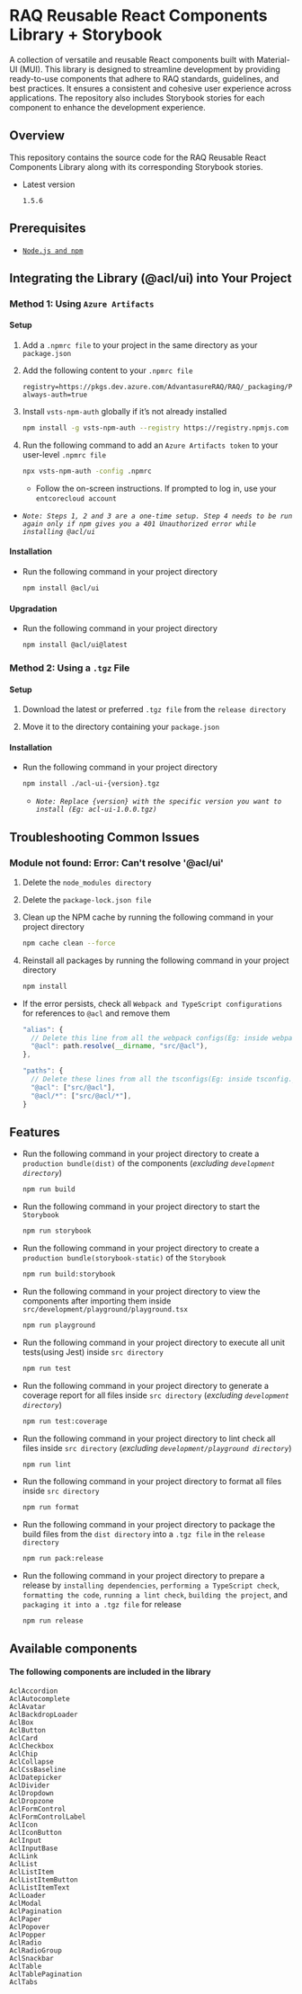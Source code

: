 # RAQ Reusable React Components Library + Storybook

A collection of versatile and reusable React components built with Material-UI (MUI). This library is designed to streamline development by providing ready-to-use components that adhere to RAQ standards, guidelines, and best practices. It ensures a consistent and cohesive user experience across applications. The repository also includes Storybook stories for each component to enhance the development experience.

## Overview

This repository contains the source code for the RAQ Reusable React Components Library along with its corresponding Storybook stories.

- Latest version

  ```plaintext
  1.5.6
  ```

## Prerequisites

- [`Node.js and npm`](https://docs.npmjs.com/downloading-and-installing-node-js-and-npm)

## Integrating the Library (@acl/ui) into Your Project

### Method 1: Using `Azure Artifacts`

#### Setup

1. Add a `.npmrc file` to your project in the same directory as your `package.json`

2. Add the following content to your `.npmrc file`

   ```plaintext
   registry=https://pkgs.dev.azure.com/AdvantasureRAQ/RAQ/_packaging/Prod_v1/npm/registry/
   always-auth=true
   ```

3. Install `vsts-npm-auth` globally if it’s not already installed

   ```bash
   npm install -g vsts-npm-auth --registry https://registry.npmjs.com --always-auth false
   ```

4. Run the following command to add an `Azure Artifacts token` to your user-level `.npmrc file`

   ```bash
   npx vsts-npm-auth -config .npmrc
   ```

   - Follow the on-screen instructions. If prompted to log in, use your `entcorecloud account`

- _`Note: Steps 1, 2 and 3 are a one-time setup. Step 4 needs to be run again only if npm gives you a 401 Unauthorized error while installing @acl/ui`_

#### Installation

- Run the following command in your project directory

  ```bash
  npm install @acl/ui
  ```

#### Upgradation

- Run the following command in your project directory

  ```bash
  npm install @acl/ui@latest
  ```

### Method 2: Using a `.tgz` File

#### Setup

1. Download the latest or preferred `.tgz file` from the `release directory`

2. Move it to the directory containing your `package.json`

#### Installation

- Run the following command in your project directory

  ```bash
  npm install ./acl-ui-{version}.tgz
  ```

  - _`Note: Replace {version} with the specific version you want to install (Eg: acl-ui-1.0.0.tgz)`_

## Troubleshooting Common Issues

### Module not found: Error: Can't resolve '@acl/ui'

1. Delete the `node_modules directory`

2. Delete the `package-lock.json file`

3. Clean up the NPM cache by running the following command in your project directory

   ```bash
   npm cache clean --force
   ```

4. Reinstall all packages by running the following command in your project directory

   ```bash
   npm install
   ```

- If the error persists, check all `Webpack and TypeScript configurations` for references to `@acl` and remove them

  ```ts
  "alias": {
    // Delete this line from all the webpack configs(Eg: inside webpack.config.ts)
    "@acl": path.resolve(__dirname, "src/@acl"),
  },
  ```

  ```ts
  "paths": {
    // Delete these lines from all the tsconfigs(Eg: inside tsconfig.json or tsconfig.paths.json)
    "@acl": ["src/@acl"],
    "@acl/*": ["src/@acl/*"],
  }
  ```

## Features

- Run the following command in your project directory to create a `production bundle(dist)` of the components (_excluding `development directory`_)

  ```bash
  npm run build
  ```

- Run the following command in your project directory to start the `Storybook`

  ```bash
  npm run storybook
  ```

- Run the following command in your project directory to create a `production bundle(storybook-static)` of the `Storybook`

  ```bash
  npm run build:storybook
  ```

- Run the following command in your project directory to view the components after importing them inside `src/development/playground/playground.tsx`

  ```bash
  npm run playground
  ```

- Run the following command in your project directory to execute all unit tests(using Jest) inside `src directory`

  ```bash
  npm run test
  ```

- Run the following command in your project directory to generate a coverage report for all files inside `src directory` (_excluding `development directory`_)

  ```bash
  npm run test:coverage
  ```

- Run the following command in your project directory to lint check all files inside `src directory` (_excluding `development/playground directory`_)

  ```bash
  npm run lint
  ```

- Run the following command in your project directory to format all files inside `src directory`

  ```bash
  npm run format
  ```

- Run the following command in your project directory to package the build files from the `dist directory` into a `.tgz file` in the `release directory`

  ```bash
  npm run pack:release
  ```

- Run the following command in your project directory to prepare a release by `installing dependencies`, `performing a TypeScript check`, `formatting the code`, `running a lint check`, `building the project`, and `packaging it into a .tgz file` for release

  ```bash
  npm run release
  ```

## Available components

#### The following components are included in the library

```plaintext
AclAccordion
AclAutocomplete
AclAvatar
AclBackdropLoader
AclBox
AclButton
AclCard
AclCheckbox
AclChip
AclCollapse
AclCssBaseline
AclDatepicker
AclDivider
AclDropdown
AclDropzone
AclFormControl
AclFormControlLabel
AclIcon
AclIconButton
AclInput
AclInputBase
AclLink
AclList
AclListItem
AclListItemButton
AclListItemText
AclLoader
AclModal
AclPagination
AclPaper
AclPopover
AclPopper
AclRadio
AclRadioGroup
AclSnackbar
AclTable
AclTablePagination
AclTabs
```
